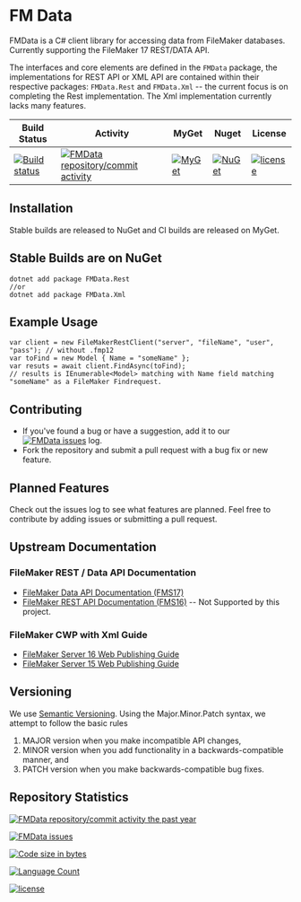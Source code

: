 # FM Data

FMData is a C# client library for accessing data from FileMaker databases. Currently supporting the FileMaker 17 REST/DATA API.

The interfaces and core elements are defined in the `FMData` package, the implementations for REST API or XML API are contained within their respective packages: `FMData.Rest` and `FMData.Xml` -- the current focus is on completing the Rest implementation. The Xml implementation currently lacks many features.

| Build Status | Activity | MyGet | Nuget | License |
|---|---|---|---|---|
| [![Build status](https://ci.appveyor.com/api/projects/status/nnqby0f5rpcsl3uv?svg=true)](https://ci.appveyor.com/project/fuzzzerd/fmdata) | [![FMData repository/commit activity](https://img.shields.io/github/commit-activity/w/fuzzzerd/fmdata.svg?style=flat-square)](https://github.com/fuzzzerd/fmdata/commits/master) | [![MyGet](https://img.shields.io/myget/filemaker/dt/fmdata.svg?style=flat-square)](https://www.myget.org/feed/filemaker/package/nuget/FMData) | [![NuGet](https://img.shields.io/nuget/dt/FMData.svg?style=flat-square)](https://www.nuget.org/packages/FMData/) | [![license](https://img.shields.io/github/license/fuzzzerd/fmdata.svg?style=flat-square)](https://github.com/fuzzzerd/fmdata/blob/master/LICENSE) |

## Installation

Stable builds are released to NuGet and CI builds are released on MyGet.

## Stable Builds are on NuGet

    dotnet add package FMData.Rest
    //or
    dotnet add package FMData.Xml

## Example Usage

    var client = new FileMakerRestClient("server", "fileName", "user", "pass"); // without .fmp12
    var toFind = new Model { Name = "someName" };
    var resuts = await client.FindAsync(toFind);
    // results is IEnumerable<Model> matching with Name field matching "someName" as a FileMaker Findrequest.

## Contributing

- If you've found a bug or have a suggestion, add it to our [![FMData issues](https://img.shields.io/github/issues/fuzzzerd/fmdata.svg?style=flat-square)](https://github.com/fuzzzerd/fmdata/issues) log.
- Fork the repository and submit a pull request with a bug fix or new feature.

## Planned Features

Check out the issues log to see what features are planned. Feel free to contribute by adding issues or submitting a pull request.

## Upstream Documentation

### FileMaker REST / Data API Documentation

- [FileMaker Data API Documentation (FMS17)](http://fmhelp.filemaker.com/docs/17/en/dataapi/)
- [FileMaker REST API Documentation (FMS16)](https://fmhelp.filemaker.com/docs/16/en/restapi/) -- Not Supported by this project.

### FileMaker CWP with Xml Guide

- [FileMaker Server 16 Web Publishing Guide](https://fmhelp.filemaker.com/docs/16/en/fms16_cwp_guide.pdf)
- [FileMaker Server 15 Web Publishing Guide](https://fmhelp.filemaker.com/docs/15/en/fms15_cwp_guide.pdf)

## Versioning

We use [Semantic Versioning](http://semver.org/). Using the Major.Minor.Patch syntax, we attempt to follow the basic rules

 1. MAJOR version when you make incompatible API changes,
 2. MINOR version when you add functionality in a backwards-compatible manner, and
 3. PATCH version when you make backwards-compatible bug fixes.

## Repository Statistics

[![FMData repository/commit activity the past year](https://img.shields.io/github/commit-activity/y/fuzzzerd/fmdata.svg?style=flat-square)](https://github.com/fuzzzerd/fmdata/commits/master)

[![FMData issues](https://img.shields.io/github/issues/fuzzzerd/fmdata.svg?style=flat-square)](https://github.com/fuzzzerd/fmdata/issues)

[![Code size in bytes](https://img.shields.io/github/languages/code-size/fuzzzerd/fmdata.svg?style=flat-square)](https://github.com/fuzzzerd/fmdata/commits/master)

[![Language Count](https://img.shields.io/github/languages/count/fuzzzerd/fmdata.svg?style=flat-square)](https://github.com/fuzzzerd/fmdata/commits/master)

[![license](https://img.shields.io/github/license/fuzzzerd/fmdata.svg?style=flat-square)](https://github.com/fuzzzerd/fmdata/blob/master/LICENSE)
